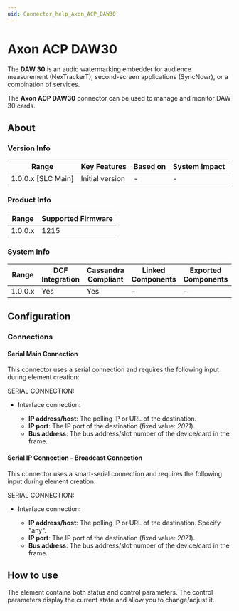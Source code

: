 ```yaml
---
uid: Connector_help_Axon_ACP_DAW30
---
```


# Axon ACP DAW30

The **DAW 30** is an audio watermarking embedder for audience measurement (NexTrackerT), second-screen applications (SyncNowr), or a combination of services.

The **Axon ACP DAW30** connector can be used to manage and monitor DAW 30 cards.

## About

### Version Info

| Range                | Key Features     | Based on     | System Impact     |
|----------------------|------------------|--------------|-------------------|
| 1.0.0.x \[SLC Main\] | Initial version  | \-           | \-                |

### Product Info

| Range     | Supported Firmware     |
|-----------|------------------------|
| 1.0.0.x   | 1215                   |

### System Info

| Range     | DCF Integration     | Cassandra Compliant     | Linked Components     | Exported Components     |
|-----------|---------------------|-------------------------|-----------------------|-------------------------|
| 1.0.0.x   | Yes                 | Yes                     | \-                    | \-                      |

## Configuration

### Connections

#### Serial Main Connection

This connector uses a serial connection and requires the following input during element creation:

SERIAL CONNECTION:

- Interface connection:

  - **IP address/host**: The polling IP or URL of the destination.
  - **IP port**: The IP port of the destination (fixed value: *2071*).
  - **Bus address**: The bus address/slot number of the device/card in the frame.

#### Serial IP Connection - Broadcast Connection

This connector uses a smart-serial connection and requires the following input during element creation:

SERIAL CONNECTION:

- Interface connection:

  - **IP address/host**: The polling IP or URL of the destination. Specify "any".
  - **IP port**: The IP port of the destination (fixed value: *2071*).
  - **Bus address**: The bus address/slot number of the device/card in the frame.

## How to use

The element contains both status and control parameters. The control parameters display the current state and allow you to change/adjust it.
